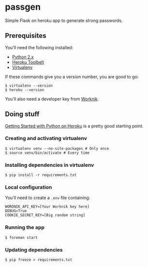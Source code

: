 # passgen

Simple Flask on heroku app to generate strong passwords.

## Prerequisites

You'll need the following installed:

* [Python 2.x](https://www.python.org/)
* [Heroku Toolbelt](https://toolbelt.heroku.com/)
* [Virtualenv](https://virtualenv.pypa.io/)

If these commands give you a version number, you are good to go:

    $ virtualenv --version
    $ heroku --version

You'll also need a developer key from [Worknik](http://developer.wordnik.com/).

## Doing stuff

[Getting Started with Python on Heroku](https://devcenter.heroku.com/articles/getting-started-with-python-o) is a pretty good starting point.

### Creating and activating virtualenv

    $ virtualenv venv --no-site-packages # Only once
    $ source venv/bin/activate # Every time

### Installing dependencies in virtualenv

    $ pip install -r requirements.txt

### Local configuration

You'll need to create a `.env` file containing:

    WORDNIK_API_KEY=[Your Worknik key here]
    DEBUG=True
    COOKIE_SECRET_KEY=[Big random string]

### Running the app

    $ foreman start

### Updating dependencies

    $ pip freeze > requirements.txt
